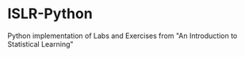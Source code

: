 # ISLR-Python
Python implementation of Labs and Exercises from "An Introduction to Statistical Learning"
